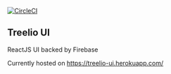 [![CircleCI](https://circleci.com/gh/treelio/ui.svg?style=svg)](https://circleci.com/gh/treelio/ui)

## Treelio UI

ReactJS UI backed by Firebase

Currently hosted on https://treelio-ui.herokuapp.com/